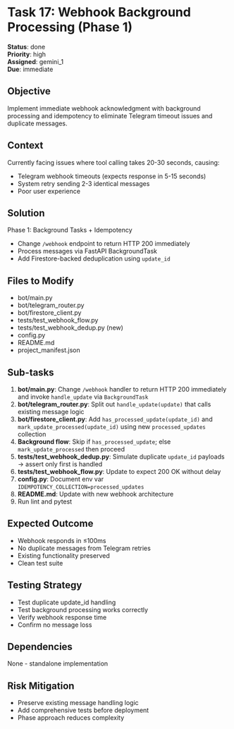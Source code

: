 # Task 17: Webhook Background Processing (Phase 1)

**Status**: done  
**Priority**: high  
**Assigned**: gemini_1  
**Due**: immediate

## Objective
Implement immediate webhook acknowledgment with background processing and idempotency to eliminate Telegram timeout issues and duplicate messages.

## Context
Currently facing issues where tool calling takes 20-30 seconds, causing:
- Telegram webhook timeouts (expects response in 5-15 seconds)
- System retry sending 2-3 identical messages
- Poor user experience

## Solution
Phase 1: Background Tasks + Idempotency
- Change `/webhook` endpoint to return HTTP 200 immediately
- Process messages via FastAPI BackgroundTask  
- Add Firestore-backed deduplication using `update_id`

## Files to Modify
- bot/main.py
- bot/telegram_router.py
- bot/firestore_client.py
- tests/test_webhook_flow.py
- tests/test_webhook_dedup.py (new)
- config.py
- README.md
- project_manifest.json

## Sub-tasks
1. **bot/main.py**: Change `/webhook` handler to return HTTP 200 immediately and invoke `handle_update` via `BackgroundTask`
2. **bot/telegram_router.py**: Split out `handle_update(update)` that calls existing message logic
3. **bot/firestore_client.py**: Add `has_processed_update(update_id)` and `mark_update_processed(update_id)` using new `processed_updates` collection
4. **Background flow**: Skip if `has_processed_update`; else `mark_update_processed` then proceed
5. **tests/test_webhook_dedup.py**: Simulate duplicate `update_id` payloads → assert only first is handled
6. **tests/test_webhook_flow.py**: Update to expect 200 OK without delay
7. **config.py**: Document env var `IDEMPOTENCY_COLLECTION=processed_updates`
8. **README.md**: Update with new webhook architecture
9. Run lint and pytest

## Expected Outcome
- Webhook responds in ≤100ms
- No duplicate messages from Telegram retries
- Existing functionality preserved
- Clean test suite

## Testing Strategy
- Test duplicate update_id handling
- Test background processing works correctly
- Verify webhook response time
- Confirm no message loss

## Dependencies
None - standalone implementation

## Risk Mitigation
- Preserve existing message handling logic
- Add comprehensive tests before deployment
- Phase approach reduces complexity 
